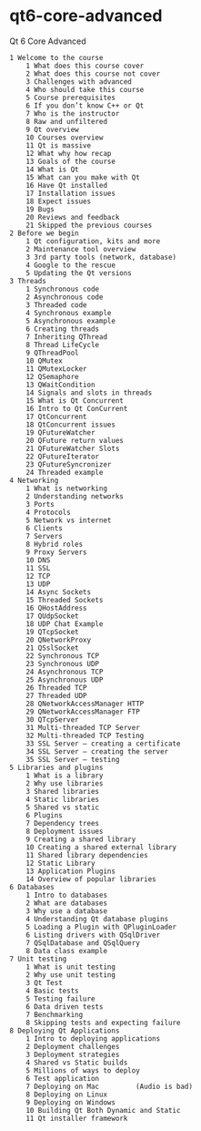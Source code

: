 # qt6-core-advanced

Qt 6 Core Advanced

    1 Welcome to the course
        1 What does this course cover
        2 What does this course not cover
        3 Challenges with advanced
        4 Who should take this course
        5 Course prerequisites
        6 If you don’t know C++ or Qt
        7 Who is the instructor
        8 Raw and unfiltered
        9 Qt overview
        10 Courses overview
        11 Qt is massive
        12 What why how recap
        13 Goals of the course
        14 What is Qt
        15 What can you make with Qt
        16 Have Qt installed
        17 Installation issues
        18 Expect issues
        19 Bugs
        20 Reviews and feedback
        21 Skipped the previous courses
    2 Before we begin
        1 Qt configuration, kits and more
        2 Maintenance tool overview
        3 3rd party tools (network, database)
        4 Google to the rescue
        5 Updating the Qt versions
    3 Threads
        1 Synchronous code
        2 Asynchronous code
        3 Threaded code
        4 Synchronous example
        5 Asynchronous example
        6 Creating threads
        7 Inheriting QThread
        8 Thread LifeCycle
        9 QThreadPool
        10 QMutex
        11 QMutexLocker 
        12 QSemaphore
        13 QWaitCondition
        14 Signals and slots in threads
        15 What is Qt Concurrent
        16 Intro to Qt ConCurrent
        17 QtConcurrent
        18 QtConcurrent issues
        19 QFutureWatcher
        20 QFuture return values
        21 QFutureWatcher Slots
        22 QFutureIterator
        23 QFutureSyncronizer
        24 Threaded example
    4 Networking
        1 What is networking
        2 Understanding networks
        3 Ports
        4 Protocols
        5 Network vs internet
        6 Clients
        7 Servers
        8 Hybrid roles
        9 Proxy Servers
        10 DNS
        11 SSL
        12 TCP
        13 UDP
        14 Async Sockets
        15 Threaded Sockets
        16 QHostAddress
        17 QUdpSocket
        18 UDP Chat Example
        19 QTcpSocket
        20 QNetworkProxy
        21 QSslSocket
        22 Synchronous TCP
        23 Synchronous UDP
        24 Asynchronous TCP
        25 Asynchronous UDP
        26 Threaded TCP
        27 Threaded UDP
        28 QNetworkAccessManager HTTP
        29 QNetworkAccessManager FTP
        30 QTcpServer
        31 Multi-threaded TCP Server
        32 Multi-threaded TCP Testing
        33 SSL Server – creating a certificate
        34 SSL Server – creating the server
        35 SSL Server – testing 
    5 Libraries and plugins
        1 What is a library
        2 Why use libraries
        3 Shared libraries
        4 Static libraries
        5 Shared vs static
        6 Plugins
        7 Dependency trees
        8 Deployment issues
        9 Creating a shared library 
        10 Creating a shared external library
        11 Shared library dependencies
        12 Static Library
        13 Application Plugins 
        14 Overview of popular libraries
    6 Databases
        1 Intro to databases
        2 What are databases
        3 Why use a database
        4 Understanding Qt database plugins
        5 Loading a Plugin with QPluginLoader
        6 Listing drivers with QSqlDriver
        7 QSqlDatabase and QSqlQuery
        8 Data class example
    7 Unit testing
        1 What is unit testing
        2 Why use unit testing
        3 Qt Test
        4 Basic tests
        5 Testing failure
        6 Data driven tests
        7 Benchmarking
        8 Skipping tests and expecting failure
    8 Deploying Qt Applications
        1 Intro to deploying applications
        2 Deployment challenges
        3 Deployment strategies
        4 Shared vs Static builds
        5 Millions of ways to deploy
        6 Test application
        7 Deploying on Mac         (Audio is bad)
        8 Deploying on Linux
        9 Deploying on Windows
        10 Building Qt Both Dynamic and Static
        11 Qt installer framework
